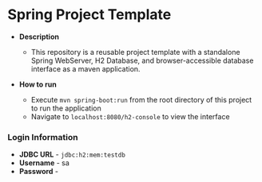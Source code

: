 # Spring Project Template
* **Description**
  * This repository is a reusable project template with a standalone Spring WebServer, H2 Database, and browser-accessible database interface as a maven application.

* **How to run**
  * Execute `mvn spring-boot:run` from the root directory of this project to run the application
  * Navigate to `localhost:8080/h2-console` to view the interface

### Login Information
* **JDBC URL** - `jdbc:h2:mem:testdb`
* **Username** - sa
* **Password** -
